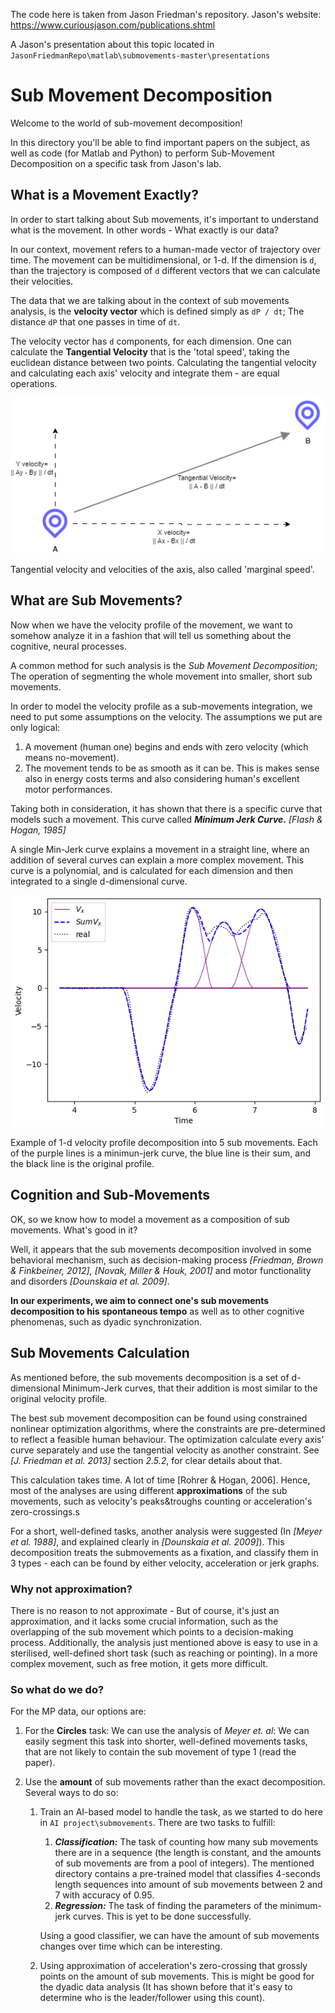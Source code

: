 The code here is taken from Jason Friedman's repository. Jason's website:
https://www.curiousjason.com/publications.shtml

A Jason's presentation about this topic located in `JasonFriedmanRepo\matlab\submovements-master\presentations`


# Sub Movement Decomposition
Welcome to the world of sub-movement decomposition!

In this directory you'll be able to find important papers on the subject, as well as code (for Matlab and Python) to perform Sub-Movement Decomposition on a specific task from Jason's lab.

## What is a Movement Exactly?
In order to start talking about Sub movements, it's important to understand what is the movement. In other words - What exactly is our data?

In our context, movement refers to a human-made vector of trajectory over time. The movement can be multidimensional, or 1-d.
If the dimension is `d`, than the trajectory is composed of `d` different vectors that we can calculate their velocities.

The data that we are talking about in the context of sub movements analysis, is the **velocity vector** which is defined simply as `dP / dt`; The distance `dP` that one passes in time of `dt`. 

The velocity vector has `d` components, for each dimension. One can calculate the **Tangential Velocity** that is the 'total 
speed', taking the euclidean distance between two points. Calculating the tangential velocity and calculating each axis' velocity and integrate them - are equal operations.

![](readme_pics/tan_vel.png)

Tangential velocity and velocities of the axis, also called 'marginal speed'.

## What are Sub Movements?
Now when we have the velocity profile of the movement, we want to somehow analyze it in a fashion that will tell us something about the cognitive, neural processes.

A common method for such analysis is the _Sub Movement Decomposition_; The operation of segmenting the whole movement into smaller, short sub movements.

In order to model the velocity profile as a sub-movements integration, we need to put some assumptions on the velocity.
The assumptions we put are only logical:
1) A movement (human one) begins and ends with zero velocity (which means no-movement).
2) The movement tends to be as smooth as it can be. This is makes sense also in energy costs terms and also considering human's excellent motor performances.

Taking both in consideration, it has shown that there is a specific curve that models such a movement. This curve called **_Minimum Jerk Curve_.** _[Flash & Hogan, 1985]_

A single Min-Jerk curve explains a movement in a straight line, where an addition of several curves can explain a more complex movement. This curve is a polynomial, and is calculated for each dimension and then integrated to a single d-dimensional curve.

![](readme_pics/min_jerk.png)

Example of 1-d velocity profile decomposition into 5 sub movements. Each of the purple lines is a minimun-jerk curve, the blue line is their sum, and the black line is the original profile. 

## Cognition and Sub-Movements
OK, so we know how to model a movement as a composition of sub movements. What's good in it? 

Well, it appears that the sub movements decomposition involved in some behavioral mechanism, 
such as decision-making process _[Friedman, Brown & Finkbeiner, 2012], [Novak, Miller & Houk, 2001]_ and motor functionality and disorders _[Dounskaia et al. 2009]_.

**In our experiments, we aim to connect one's sub movements decomposition to his spontaneous tempo** as well as to other cognitive phenomenas, such as dyadic synchronization.

## Sub Movements Calculation
As mentioned before, the sub movements decomposition is a set of d-dimensional Minimum-Jerk curves, that their addition is most similar to the original velocity profile.

The best sub movement decomposition can be found using constrained nonlinear optimization algorithms, where the constraints are pre-determined to reflect a feasible human behaviour.
The optimization calculate every axis' curve separately and use the tangential velocity as another constraint.
See _[J. Friedman et al. 2013]_ section _2.5.2_, for clear details about that. 

This calculation takes time. A lot of time [Rohrer & Hogan, 2006]. Hence, most of the analyses are using different **approximations** of the sub movements, such as velocity's peaks&troughs counting or acceleration's zero-crossings.s

For a short, well-defined tasks, another analysis were suggested (In _[Meyer et al. 1988]_, and explained clearly in _[Dounskaia et al. 2009]_). This decomposition treats the submovements as a fixation, and classify them in 3 types - each can be found by either velocity, acceleration or jerk graphs.

### Why not approximation?
There is no reason to not approximate - But of course, it's just an approximation, and it lacks some crucial information, such as the overlapping of the sub movement which points to a decision-making process.
Additionally, the analysis just mentioned above is easy to use in a sterilised, well-defined short task (such as reaching or pointing).
In a more complex movement, such as free motion, it gets more difficult.

### So what do we do?
For the MP data, our options are:

1) For the **Circles** task: We can use the analysis of _Meyer et. al_: We can easily segment this task into shorter, well-defined movements tasks, that are not likely to contain the sub movement of type 1 (read the paper).


2) Use the **amount** of sub movements rather than the exact decomposition. Several ways to do so:
   1) Train an AI-based model to handle the task, as we started to do here in `AI project\submovements`. There are two tasks to fulfill:
   
      1) **_Classification:_** The task of counting how many sub movements there are in a sequence (the length is constant, and the amounts of sub movements are from a pool of integers). The mentioned directory contains a pre-trained model that classifies 4-seconds length sequences into amount of sub movements between 2 and 7 with accuracy of 0.95.
      2) **_Regression:_** The task of finding the parameters of the minimum-jerk curves. This is yet to be done successfully.
    
      Using a good classifier, we can have the amount of sub movements changes over time which can be interesting.
   
   2) Using approximation of acceleration's zero-crossing that grossly points on the amount of sub movements. This is might be good for the dyadic data analysis (It has shown before that it's easy to determine who is the leader/follower using this count).
   
